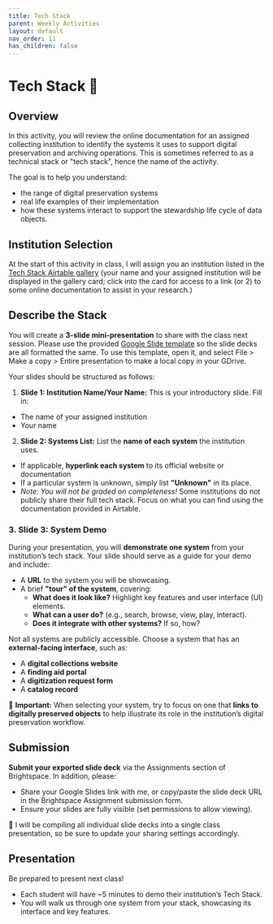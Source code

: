 ```yaml
---
title: Tech Stack
parent: Weekly Activities
layout: default
nav_order: 11
has_children: false
---
```


# Tech Stack 🥞

## Overview

In this activity, you will review the online documentation for an assigned collecting institution to identify the systems it uses to support digital preservation and archiving operations. This is sometimes referred to as a technical stack or "tech stack", hence the name of the activity.

The goal is to help you understand:
- the range of digital preservation systems
- real life examples of their implementation
- how these systems interact to support the stewardship life cycle of data objects.

## Institution Selection

At the start of this activity in class, I will assign you an institution listed in the <a href="https://airtable.com/app90l0hAVV99Yym6/shrNexpZL58DjSgPO" target="_blank">Tech Stack Airtable gallery</a> (your name and your assigned institution will be displayed in the gallery card; click into the card for access to a link (or 2) to some online documentation to assist in your research.)

## Describe the Stack

You will create a **3-slide mini-presentation** to share with the class next session. Please use the provided <a href="https://docs.google.com/presentation/d/1mPmi7bpo2wfwvYki0GFOJDFe_mdD3YLpvbHIpS9o_5U/edit#slide=id.g32f99f3c5ab_0_530" target="_blank">Google Slide template</a> so the slide decks are all formatted the same. To use this template, open it, and select File > Make a copy > Entire presentation to make a local copy in your GDrive.

Your slides should be structured as follows:

1. **Slide 1: Institution Name/Your Name:**
This is your introductory slide. Fill in:
- The name of your assigned institution
- Your name

2. **Slide 2: Systems List:**
List the **name of each system** the institution uses.
- If applicable, **hyperlink each system** to its official website or documentation
- If a particular system is unknown, simply list **"Unknown"** in its place.
- _Note: You will not be graded on completeness!_ Some institutions do not publicly share their full tech stack. Focus on what you can find using the documentation provided in Airtable.

### **3. Slide 3: System Demo**  

During your presentation, you will **demonstrate one system** from your institution’s tech stack. Your slide should serve as a guide for your demo and include:  

- A **URL** to the system you will be showcasing.  
- A brief **"tour" of the system**, covering:  
  - **What does it look like?** Highlight key features and user interface (UI) elements.  
  - **What can a user do?** (e.g., search, browse, view, play, interact).  
  - **Does it integrate with other systems?** If so, how?  

Not all systems are publicly accessible. Choose a system that has an **external-facing interface**, such as:  
- A **digital collections website**  
- A **finding aid portal**  
- A **digitization request form**  
- A **catalog record**  

📌 **Important:** When selecting your system, try to focus on one that **links to digitally preserved objects** to help illustrate its role in the institution’s digital preservation workflow.  

## Submission

**Submit your exported slide deck** via the Assignments section of Brightspace. In addition, please:
- Share your Google Slides link with me, or copy/paste the slide deck URL in the Brightspace Assignment submission form.
- Ensure your slides are fully visible (set permissions to allow viewing).

🔹 I will be compiling all individual slide decks into a single class presentation, so be sure to update your sharing settings accordingly.

## Presentation

Be prepared to present next class!
- Each student will have ~5 minutes to demo their institution’s Tech Stack.
- You will walk us through one system from your stack, showcasing its interface and key features.
